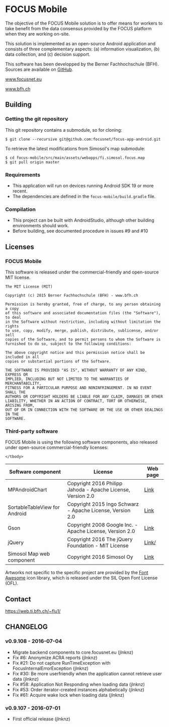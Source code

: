 # FOCUS Mobile

<p>The objective of the FOCUS Mobile solution is to offer means for workers to take benefit from the
    data consensus provided by the FOCUS platform when they are working on-site.</p>

<p>This solution is implemented as an open-source Android application and consists of three
    complementary aspects: (a) information visualization, (b) data collection, and (c) decision
    support.</p>

<p>This software has been developped by the Berner Fachhochschule (BFH). Sources are available on
    <a href="https://github.com/focusnet/focus-app-android">GitHub</a>.</p>

<p><a href="http://www.focusnet.eu">www.focusnet.eu</a></p>
<p><a href="http://www.bfh.ch">www.bfh.ch</a></p>

## Building

### Getting the git repository

This git repository contains a submodule, so for cloning:

````
$ git clone --recursive git@github.com:focusnet/focus-app-android.git
````

To retrieve the latest modifications from Simosol's map submodule:

````
$ cd focus-mobile/src/main/assets/webapps/fi.simosol.focus.map
$ git pull origin master
````

### Requirements

- This application will run on devices running Android SDK 19 or more recent. 
- The dependencies are defined in the `focus-mobile/build.gradle` file.

### Compilation

- This project can be built with AndroidStudio, although other building environments should work.
- Before building, see documented procedure in issues #9 and #10


## Licenses

### FOCUS Mobile

This software is released under the commercial-friendly and open-source MIT license.

````
The MIT License (MIT)

Copyright (c) 2015 Berner Fachhochschule (BFH) - www.bfh.ch

Permission is hereby granted, free of charge, to any person obtaining a copy
of this software and associated documentation files (the "Software"), to deal
in the Software without restriction, including without limitation the rights
to use, copy, modify, merge, publish, distribute, sublicense, and/or sell
copies of the Software, and to permit persons to whom the Software is
furnished to do so, subject to the following conditions:

The above copyright notice and this permission notice shall be included in all
copies or substantial portions of the Software.

THE SOFTWARE IS PROVIDED "AS IS", WITHOUT WARRANTY OF ANY KIND, EXPRESS OR
IMPLIED, INCLUDING BUT NOT LIMITED TO THE WARRANTIES OF MERCHANTABILITY,
FITNESS FOR A PARTICULAR PURPOSE AND NONINFRINGEMENT. IN NO EVENT SHALL THE
AUTHORS OR COPYRIGHT HOLDERS BE LIABLE FOR ANY CLAIM, DAMAGES OR OTHER
LIABILITY, WHETHER IN AN ACTION OF CONTRACT, TORT OR OTHERWISE, ARISING FROM,
OUT OF OR IN CONNECTION WITH THE SOFTWARE OR THE USE OR OTHER DEALINGS IN THE
SOFTWARE.
````

### Third-party software


<p>FOCUS Mobile is using the following software components, also released under open-source
    commercial-friendly licenses:</p>

<table>
    <thead>
    <tr>
        <th>Software component</th>
        <th>License</th>
        <th>Web page</th>
    </tr>
    </thead>
    <tbody>
    <tr>
        <td>MPAndroidChart</td>
        <td>Copyright 2016 Philipp Jahoda - Apache License, Version 2.0</td>
        <td><a href="https://github.com/PhilJay/MPAndroidChart">Link</a></td>
    </tr>
    <tr>
        <td>SortableTableView for Android</td>
        <td>Copyright 2015 Ingo Schwarz - Apache License, Version 2.0</td>
        <td><a href="https://github.com/ISchwarz23/SortableTableView">Link</a></td>
    </tr>
    <tr>
        <td>Gson</td>
        <td>Copyright 2008 Google Inc. - Apache License, Version 2.0</td>
        <td><a href="https://github.com/google/gson">Link</a></td>
    </tr>
    <tr>
        <td>jQuery</td>
        <td>Copyright 2016 The jQuery Foundation - MIT License</td>
        <td><a href="https://jquery.com/">Link/</a></td>
    </tr>
    <tr>
        <td>Simosol Map web component</td>
        <td>Copyright 2016 Simosol Oy</td>
        <td><a href="https://github.com/focusnet/fi.simosol.focus.map">Link</a></td>
    </tr>
    
    </tbody>
<!--
FIXME Google Maps API ?
-->
</table>

<p>Artworks not specific to the specific project are provided by the <a href="http://fontawesome.io/">Font Awesome</a> icon library,
    which is released under the SIL Open Font License (OFL).</p>


## Contact

https://web.ti.bfh.ch/~flu1/

## CHANGELOG

### v0.9.108 - 2016-07-04

- Migrate backend components to core.focusnet.eu (jlnknz) 
- Fix #6: Anonymize ACRA reports (jlnknz)
- Fix #21: Do not capture RunTimeException with FocusInternalErrorException (jlnknz)
- Fix #30: Be more userfriendly when the application cannot retrieve user data (jlnknz)
- Fix #58: Application Not Responding when loading data (jlnknz)
- Fix #53: Order iterator-created instances alphabetically (jlnknz)
- Fix #61: Acquire wake lock when loading data (jlnknz)

### v0.9.107 - 2016-07-01

- First official release (jlnknz)
